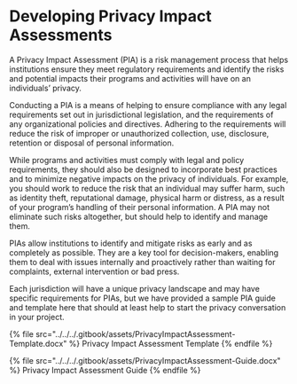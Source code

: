 # Developing Privacy Impact Assessments

A Privacy Impact Assessment (PIA) is a risk management process that helps institutions ensure they meet regulatory requirements and identify the risks and potential impacts their programs and activities will have on an individuals’ privacy.

Conducting a PIA is a means of helping to ensure compliance with any legal requirements set out in jurisdictional legislation, and the requirements of any organizational policies and directives. Adhering to the requirements will reduce the risk of improper or unauthorized collection, use, disclosure, retention or disposal of personal information.

While programs and activities must comply with legal and policy requirements, they should also be designed to incorporate best practices and to minimize negative impacts on the privacy of individuals. For example, you should work to reduce the risk that an individual may suffer harm, such as identity theft, reputational damage, physical harm or distress, as a result of your program’s handling of their personal information. A PIA may not eliminate such risks altogether, but should help to identify and manage them.

PIAs allow institutions to identify and mitigate risks as early and as completely as possible. They are a key tool for decision-makers, enabling them to deal with issues internally and proactively rather than waiting for complaints, external intervention or bad press.

Each jurisdiction will have a unique privacy landscape and may have specific requirements for PIAs, but we have provided a sample PIA guide and template here that should at least help to start the privacy conversation in your project.

{% file src="../../../.gitbook/assets/PrivacyImpactAssessment-Template.docx" %}
Privacy Impact Assessment Template
{% endfile %}

{% file src="../../../.gitbook/assets/PrivacyImpactAssessment-Guide.docx" %}
Privacy Impact Assessment Guide
{% endfile %}
